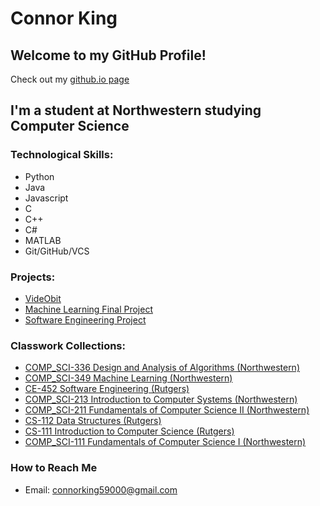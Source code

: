 
# Connor King
## Welcome to my GitHub Profile!
Check out my [github.io page](https://cking197.github.io/)
## I'm a student at Northwestern studying Computer Science

### Technological Skills:
* Python
* Java
* Javascript
* C
* C++
* C#
* MATLAB
* Git/GitHub/VCS

### Projects:
* [VideObit](https://github.com/Cking197/VideObit)
* [Machine Learning Final Project](https://github.com/Cking197/COMP_SCI-349-FinalProject)
* [Software Engineering Project](https://github.com/hransom528/ECE452-SoftEng-Project)

### Classwork Collections:
* [COMP_SCI-336 Design and Analysis of Algorithms (Northwestern)](https://github.com/Cking197/Comp_SCI-336)
* [COMP_SCI-349 Machine Learning (Northwestern)](https://github.com/Cking197/COMP_SCI-349-Homework)
* [CE-452 Software Engineering (Rutgers)](https://github.com/Cking197/CE-452-HW)
* [COMP_SCI-213 Introduction to Computer Systems (Northwestern)](https://github.com/Cking197/COMP_SCI-213-HW)
* [COMP_SCI-211 Fundamentals of Computer Science II (Northwestern)](https://github.com/Cking197/COMP_SCI-211-Work)
* [CS-112 Data Structures (Rutgers)](https://github.com/Cking197/CS-112-Assignments)
* [CS-111 Introduction to Computer Science (Rutgers)](https://github.com/Cking197/CS_111_Assignments)
* [COMP_SCI-111 Fundamentals of Computer Science I (Northwestern)](https://github.com/Cking197/COMP_SCI-111-Work)

### How to Reach Me
* Email: <connorking59000@gmail.com>
